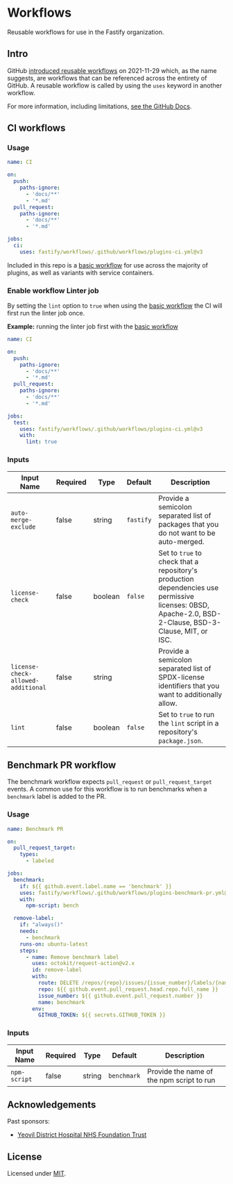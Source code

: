 # Workflows

Reusable workflows for use in the Fastify organization.

## Intro

GitHub [introduced reusable workflows](https://github.blog/2021-11-29-github-actions-reusable-workflows-is-generally-available/) on 2021-11-29 which, as the name suggests, are workflows that can be referenced across the entirety of GitHub. A reusable workflow is called by using the `uses` keyword in another workflow.

For more information, including limitations, [see the GitHub Docs](https://docs.github.com/en/actions/learn-github-actions/reusing-workflows).

## CI workflows
### Usage

```yml
name: CI

on:
  push:
    paths-ignore:
      - 'docs/**'
      - '*.md'
  pull_request:
    paths-ignore:
      - 'docs/**'
      - '*.md'

jobs:
  ci:
    uses: fastify/workflows/.github/workflows/plugins-ci.yml@v3
```

Included in this repo is a [basic workflow](.github/workflows/plugins-ci.yml) for use across the majority of plugins, as well as variants with service containers.

### Enable workflow Linter job

By setting the `lint` option to `true` when using the [basic workflow](.github/workflows/plugins-ci.yml) the CI will first run the linter job once.

**Example:** running the linter job first with the [basic workflow](.github/workflows/plugins-ci.yml)

```yml
name: CI

on:
  push:
    paths-ignore:
      - 'docs/**'
      - '*.md'
  pull_request:
    paths-ignore:
      - 'docs/**'
      - '*.md'

jobs:
  test:
    uses: fastify/workflows/.github/workflows/plugins-ci.yml@v3
    with:
      lint: true
```

### Inputs

| Input Name                         | Required   | Type    | Default   | Description                                                                        |
| ---------------------------------- | ---------- | ------- | --------- | ---------------------------------------------------------------------------------- |
| `auto-merge-exclude`               | false      | string  | `fastify` | Provide a semicolon separated list of packages that you do not want to be auto-merged. |
| `license-check`                    | false      | boolean | `false`   | Set to `true` to check that a repository's production dependencies use permissive licenses: 0BSD, Apache-2.0, BSD-2-Clause, BSD-3-Clause, MIT, or ISC. |
| `license-check-allowed-additional` | false      | string  |           | Provide a semicolon separated list of SPDX-license identifiers that you want to additionally allow. |
| `lint`                             | false      | boolean | `false`   | Set to `true` to run the `lint` script in a repository's `package.json`.           |

## Benchmark PR workflow

The benchmark workflow expects `pull_request` or `pull_request_target` events. A common use for this workflow is to run benchmarks when a `benchmark` label is added to the PR.

### Usage

```yml
name: Benchmark PR

on:
  pull_request_target:
    types: 
      - labeled

jobs:
  benchmark:
    if: ${{ github.event.label.name == 'benchmark' }}
    uses: fastify/workflows/.github/workflows/plugins-benchmark-pr.yml@main
    with:
      npm-script: bench

  remove-label:
    if: "always()"
    needs: 
      - benchmark
    runs-on: ubuntu-latest
    steps:
      - name: Remove benchmark label
        uses: octokit/request-action@v2.x
        id: remove-label
        with:
          route: DELETE /repos/{repo}/issues/{issue_number}/labels/{name}
          repo: ${{ github.event.pull_request.head.repo.full_name }}
          issue_number: ${{ github.event.pull_request.number }}
          name: benchmark
        env:
          GITHUB_TOKEN: ${{ secrets.GITHUB_TOKEN }}
```

### Inputs
| Input Name                         | Required   | Type    | Default     | Description                                                                        |
| ---------------------------------- | ---------- | ------- | ----------- | ---------------------------------------------------------------------------------- |
| `npm-script`                       | false      | string  | `benchmark` | Provide the name of the npm script to run                                       |


## Acknowledgements

Past sponsors:

-   [Yeovil District Hospital NHS Foundation Trust](https://yeovilhospital.co.uk/)

## License

Licensed under [MIT](./LICENSE).
